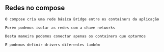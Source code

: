 ## Redes no compose

```
O compose cria uma rede básica Bridge entre os containers da aplicação
```

```
Porém podemos isolar as redes com a chave networks
```

```
Desta maneira podemos conectar apenas os containers que optarmos
```

```
E podemos definir drivers diferentes também
```
